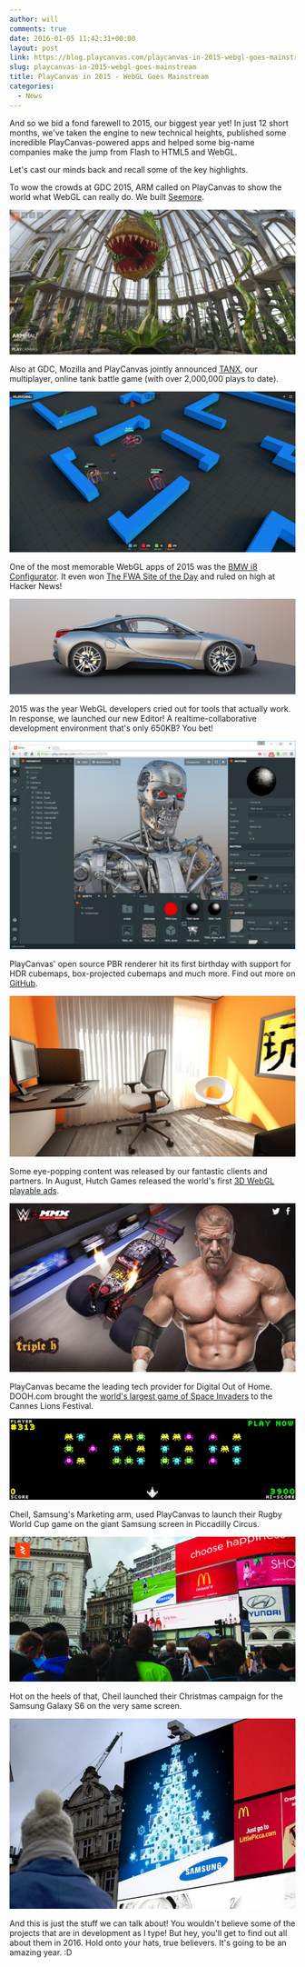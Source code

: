```yaml
---
author: will
comments: true
date: 2016-01-05 11:42:31+00:00
layout: post
link: https://blog.playcanvas.com/playcanvas-in-2015-webgl-goes-mainstream/
slug: playcanvas-in-2015-webgl-goes-mainstream
title: PlayCanvas in 2015 - WebGL Goes Mainstream
categories:
  - News
---
```


And so we bid a fond farewell to 2015, our biggest year yet! In just 12 short months, we've taken the engine to new technical heights, published some incredible PlayCanvas-powered apps and helped some big-name companies make the jump from Flash to HTML5 and WebGL.

Let's cast our minds back and recall some of the key highlights.

To wow the crowds at GDC 2015, ARM called on PlayCanvas to show the world what WebGL can really do. We built [Seemore](http://seemore.playcanvas.com/).

[![Seemore](/assets/media/seemore.jpg)](/assets/media/seemore.jpg)

Also at GDC, Mozilla and PlayCanvas jointly announced [TANX](https://tanx.io/), our multiplayer, online tank battle game (with over 2,000,000 plays to date).

[![TANX](/assets/media/tanx.jpg)](/assets/media/tanx.jpg)

One of the most memorable WebGL apps of 2015 was the [BMW i8 Configurator](http://car.playcanvas.com/). It even won [The FWA Site of the Day](http://www.thefwa.com/site/next-generation-car-configurator) and ruled on high at Hacker News!

[![BMW](/assets/media/bmw.jpg)](/assets/media/bmw.jpg)

2015 was the year WebGL developers cried out for tools that actually work. In response, we launched our new Editor! A realtime-collaborative development environment that's only 650KB? You bet!

[![T800](/assets/media/editor-t800.png)](/assets/media/editor-t800.png)

PlayCanvas' open source PBR renderer hit its first birthday with support for HDR cubemaps, box-projected cubemaps and much more. Find out more on [GitHub](https://github.com/playcanvas/engine).

[![Orange Room](/assets/media/orangeroom.jpg)](/assets/media/orangeroom.jpg)

Some eye-popping content was released by our fantastic clients and partners. In August, Hutch Games released the world's first [3D WebGL playable ads](http://mmx.playcanvas.com/?truck=tripleh).

[![MMX WWE](/assets/media/mmxwwe.jpg)](/assets/media/mmxwwe.jpg)

PlayCanvas became the leading tech provider for Digital Out of Home. DOOH.com brought the [world's largest game of Space Invaders](https://vimeo.com/136313614) to the Cannes Lions Festival.

[![DOOH Invaders](/assets/media/doohinvaders.jpg)](/assets/media/doohinvaders.jpg)

Cheil, Samsung's Marketing arm, used PlayCanvas to launch their Rugby World Cup game on the giant Samsung screen in Piccadilly Circus.

[![Cheil Rugby](/assets/media/Cheil_Banner.jpg)](/assets/media/Cheil_Banner.jpg)

Hot on the heels of that, Cheil launched their Christmas campaign for the Samsung Galaxy S6 on the very same screen.

[![Cheil Christmas](/assets/media/DSC_0094-small.jpg)](/assets/media/DSC_0094-small.jpg)

And this is just the stuff we can talk about! You wouldn't believe some of the projects that are in development as I type! But hey, you'll get to find out all about them in 2016. Hold onto your hats, true believers. It's going to be an amazing year. :D
